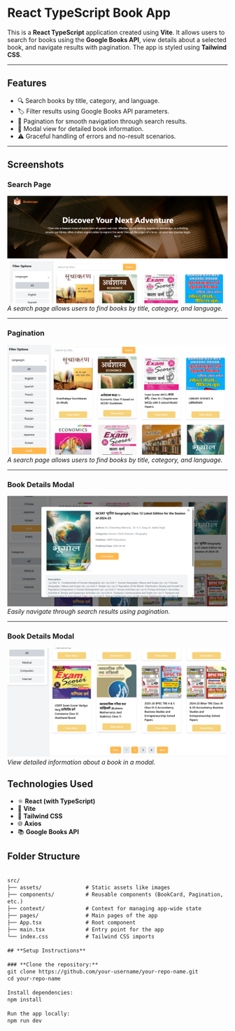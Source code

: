 # **React TypeScript Book App**  

This is a **React TypeScript** application created using **Vite**. It allows users to search for books using the **Google Books API**, view details about a selected book, and navigate results with pagination. The app is styled using **Tailwind CSS**.

---

## **Features**  
- 🔍 Search books by title, category, and language.  
- 🏷️ Filter results using Google Books API parameters.  
- 📖 Pagination for smooth navigation through search results.  
- 📜 Modal view for detailed book information.  
- ⚠️ Graceful handling of errors and no-result scenarios.  

---

## **Screenshots**

### **Search Page**  
![Search Page](https://github.com/sachinthacham/irusri-book-api/blob/main/book-app/src/assets/screenshots/screen01.png)  
*A search page allows users to find books by title, category, and language.*

---

### **Pagination**  
![Pagination](https://github.com/sachinthacham/irusri-book-api/blob/main/book-app/src/assets/screenshots/screen2.png)  
*A search page allows users to find books by title, category, and language.*


---

### **Book Details Modal**  
![Book Details Modal](https://github.com/sachinthacham/irusri-book-api/blob/main/book-app/src/assets/screenshots/screen4.png)  
*Easily navigate through search results using pagination.*

---

### **Book Details Modal**  
![Filter methods](https://github.com/sachinthacham/irusri-book-api/blob/main/book-app/src/assets/screenshots/screen3.png)  
*View detailed information about a book in a modal.*


## **Technologies Used**  
- ⚛️ **React (with TypeScript)**  
- 🚀 **Vite**  
- 🎨 **Tailwind CSS**  
- 🌐 **Axios**  
- 📚 **Google Books API**  

## **Folder Structure**  
```plaintext

src/
├── assets/              # Static assets like images
├── components/          # Reusable components (BookCard, Pagination, etc.)
├── context/             # Context for managing app-wide state
├── pages/               # Main pages of the app
├── App.tsx              # Root component
├── main.tsx             # Entry point for the app
└── index.css            # Tailwind CSS imports

## **Setup Instructions**  

### **Clone the repository:**  
git clone https://github.com/your-username/your-repo-name.git  
cd your-repo-name 

Install dependencies:
npm install  

Run the app locally:
npm run dev  







